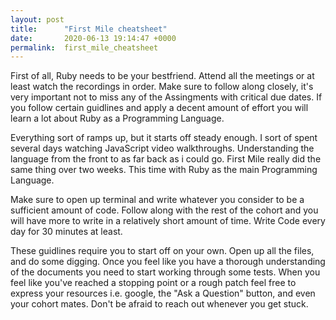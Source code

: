 ```yaml
---
layout: post
title:      "First Mile cheatsheet"
date:       2020-06-13 19:14:47 +0000
permalink:  first_mile_cheatsheet
---
```



First of all, Ruby needs to be your bestfriend. Attend all the meetings or at least watch the recordings in order. Make sure to follow along closely, it's very important not to miss any of the Assingments with critical due dates. If you follow certain guidlines and apply a decent amount of effort you will learn a lot about Ruby as a Programming Language.

Everything sort of ramps up, but it starts off steady enough. I sort of spent several days watching JavaScript video 
walkthroughs. Understanding the language from the front to as far back as i could go. First Mile really did the same thing over two weeks. This time with Ruby as the main Programming Language. 

Make sure to open up terminal and write whatever you consider to be a sufficient amount of code. Follow along with 
the rest of the cohort and you will have more to write in a relatively short amount of time. Write Code every day for 30 minutes at least.

These guidlines require you to start off on your own. Open up all the files, and do some digging. Once you feel like you have a thorough understanding of the documents you need to start working through some tests. When you feel like you've reached a stopping point or a rough patch feel free to express your resources i.e. google, the "Ask a Question" button, and even your cohort mates. Don't be afraid to reach out whenever you get stuck.
